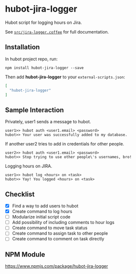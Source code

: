 # hubot-jira-logger

Hubot script for logging hours on Jira.

See [`src/jira-logger.coffee`](src/jira-logger.coffee) for full documentation.

## Installation

In hubot project repo, run:

`npm install hubot-jira-logger --save`

Then add **hubot-jira-logger** to your `external-scripts.json`:

```json
[
  "hubot-jira-logger"
]
```

## Sample Interaction

Privately, user1 sends a message to hubot.
```
user1>> hubot auth <user1.email> <password>
hubot>> Your user was successfully added to my database.
```

If another user2 tries to add in credentials for other people.
```
user2>> hubot auth <user1.email> <password>
hubot>> Stop trying to use other people\'s usernames, bro!
```

Logging hours on JIRA.
```
user1>> hubot log <hours> on <task>
hubot>> Yay! You logged <hours> on <task>
```

## Checklist
- [x] Find a way to add users to hubot
- [x] Create command to log hours
- [ ] Modularize initial script code
- [ ] Add possibility of including comments to hour logs
- [ ] Create command to move task status
- [ ] Create command to assign task to other people
- [ ] Create command to comment on task directly

## NPM Module

https://www.npmjs.com/package/hubot-jira-logger
